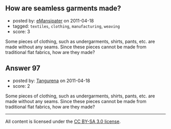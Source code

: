 ## How are seamless garments made?

- posted by: [eMansipater](https://stackexchange.com/users/-1/56-emansipater) on 2011-04-18
- tagged: `textiles`, `clothing`, `manufacturing`, `weaving`
- score: 3

Some pieces of clothing, such as undergarments, shirts, pants, etc. are made without any seams.  Since these pieces cannot be made from traditional flat fabrics, how are they made?


## Answer 97

- posted by: [Tangurena](https://stackexchange.com/users/-1/74-tangurena) on 2011-04-18
- score: 2

Some pieces of clothing, such as undergarments, shirts, pants, etc. are made without any seams.  Since these pieces cannot be made from traditional flat fabrics, how are they made?



---

All content is licensed under the [CC BY-SA 3.0 license](https://creativecommons.org/licenses/by-sa/3.0/).
